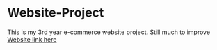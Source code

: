 # Website-Project
This is my 3rd year e-commerce website project.
Still much to improve 
[Website link here](https://ndbbok001.wixsite.com/eduhunt)

